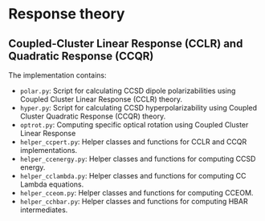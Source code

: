 # Response theory

## Coupled-Cluster Linear Response (CCLR) and Quadratic Response (CCQR)

The implementation contains:
- `polar.py`: Script for calculating CCSD dipole polarizabilities using Coupled Cluster Linear Response (CCLR) theory.
- `hyper.py`: Script for calculating CCSD hyperpolarizability using Coupled Cluster Quadratic Response (CCQR) theory.
- `optrot.py`: Computing specific optical rotation using Coupled Cluster Linear Response
- `helper_ccpert.py`: Helper classes and functions for CCLR and CCQR implementations.
- `helper_ccenergy.py`: Helper classes and functions for computing CCSD energy.
- `helper_cclambda.py`: Helper classes and functions for computing CC Lambda equations.
- `helper_cceom.py`: Helper classes and functions for computing CCEOM.
- `helper_cchbar.py`: Helper classes and functions for computing HBAR intermediates.

